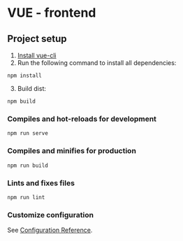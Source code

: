 # VUE - frontend

## Project setup
1. [Install vue-cli](https://cli.vuejs.org/guide/installation.html)
2. Run the following command to install all dependencies:
```
npm install
```
3. Build dist:
```
npm build
```

### Compiles and hot-reloads for development
```
npm run serve
```

### Compiles and minifies for production
```
npm run build
```

### Lints and fixes files
```
npm run lint
```

### Customize configuration
See [Configuration Reference](https://cli.vuejs.org/config/).
